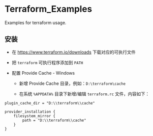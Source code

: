 # Terraform_Examples

Examples for terraform usage.

## 安装

- 在 <https://www.terraform.io/downloads> 下载对应的可执行文件

- 把 `terraform` 可执行程序添加到 `PATH`

- 配置 Provide Cache - Windows

  - 新增 Provide Cache 目录，例如：`D:\terraform\cache`

  - 在系统 `%APPDATA%` 目录下新增/编辑 `terraform.rc` 文件，内容如下：

``` text
plugin_cache_dir = "D:\\terraform\\cache"

provider_installation {
    filesystem_mirror {
        path = "D:\\terraform\\cache"
    }
}
```

